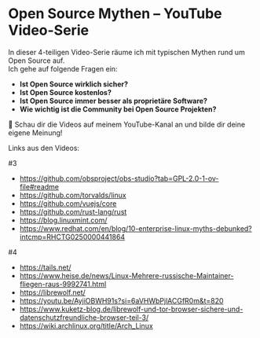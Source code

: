 # Open Source Mythen – YouTube Video-Serie

In dieser 4-teiligen Video-Serie räume ich mit typischen Mythen rund um Open Source auf.  
Ich gehe auf folgende Fragen ein:

- **Ist Open Source wirklich sicher?**
- **Ist Open Source kostenlos?**
- **Ist Open Source immer besser als proprietäre Software?**
- **Wie wichtig ist die Community bei Open Source Projekten?**

🎥 Schau dir die Videos auf meinem YouTube-Kanal an und bilde dir deine eigene Meinung!

Links aus den Videos:

#3
- https://github.com/obsproject/obs-studio?tab=GPL-2.0-1-ov-file#readme
- https://github.com/torvalds/linux
- https://github.com/vuejs/core
- https://github.com/rust-lang/rust
- https://blog.linuxmint.com/
- https://www.redhat.com/en/blog/10-enterprise-linux-myths-debunked?intcmp=RHCTG0250000441864

#4 
- https://tails.net/
- https://www.heise.de/news/Linux-Mehrere-russische-Maintainer-fliegen-raus-9992741.html
- https://librewolf.net/
- https://youtu.be/AyjiOBWH91s?si=6aVHWbPjlACGfR0m&t=820
- https://www.kuketz-blog.de/librewolf-und-tor-browser-sichere-und-datenschutzfreundliche-browser-teil-3/
- https://wiki.archlinux.org/title/Arch_Linux
